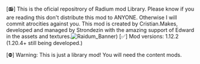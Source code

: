 [📻] This is the oficial repositrory of Radium mod Library. Please know if you are reading this don't distribute this mod to ANYONE. Otherwise I will commit atrocities against you.
This mod is created by Cristian.Makes, developed and managed by Strondezin with the amazing support of Edward in the assets and textures.![Raidum_Banner](https://github.com/Strondezin/radiummod_lib/blob/master/textures/other/aidum_ogo_2.png?raw=true))
[✅] Mod versions: 1.12.2 (1.20.4+ still being developed.)


[⛔] Warning: This is just a library mod! You will need the content mods.
